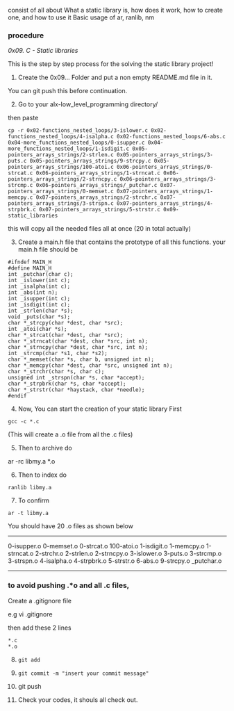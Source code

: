 consist of all about What a static library is, how does it work, how to create one, and how to use it
Basic usage of ar, ranlib, nm
### procedure

*0x09. C - Static libraries*

This is the step by step process for the solving the static library project!

1. Create the 0x09... Folder and put a non empty README.md file in it.

You can git push this before continuation.

2. Go to your alx-low_level_programming directory/

then paste 

```
cp -r 0x02-functions_nested_loops/3-islower.c 0x02-functions_nested_loops/4-isalpha.c 0x02-functions_nested_loops/6-abs.c 0x04-more_functions_nested_loops/0-isupper.c 0x04-more_functions_nested_loops/1-isdigit.c 0x05-pointers_arrays_strings/2-strlen.c 0x05-pointers_arrays_strings/3-puts.c 0x05-pointers_arrays_strings/9-strcpy.c 0x05-pointers_arrays_strings/100-atoi.c 0x06-pointers_arrays_strings/0-strcat.c 0x06-pointers_arrays_strings/1-strncat.c 0x06-pointers_arrays_strings/2-strncpy.c 0x06-pointers_arrays_strings/3-strcmp.c 0x06-pointers_arrays_strings/_putchar.c 0x07-pointers_arrays_strings/0-memset.c 0x07-pointers_arrays_strings/1-memcpy.c 0x07-pointers_arrays_strings/2-strchr.c 0x07-pointers_arrays_strings/3-strspn.c 0x07-pointers_arrays_strings/4-strpbrk.c 0x07-pointers_arrays_strings/5-strstr.c 0x09-static_libraries
```

this will copy all the needed files all at once (20 in total actually)

3. Create a main.h file that contains the prototype of all this functions.
your main.h file should be

```
#ifndef MAIN_H
#define MAIN_H
int _putchar(char c);
int _islower(int c);
int _isalpha(int c);
int _abs(int n);
int _isupper(int c);
int _isdigit(int c);
int _strlen(char *s);
void _puts(char *s);
char *_strcpy(char *dest, char *src);
int _atoi(char *s);
char *_strcat(char *dest, char *src);
char *_strncat(char *dest, char *src, int n);
char *_strncpy(char *dest, char *src, int n);
int _strcmp(char *s1, char *s2);
char *_memset(char *s, char b, unsigned int n);
char *_memcpy(char *dest, char *src, unsigned int n);
char *_strchr(char *s, char c);
unsigned int _strspn(char *s, char *accept);
char *_strpbrk(char *s, char *accept);
char *_strstr(char *haystack, char *needle);
#endif

```
4. Now, You can start the creation of your static library
First

```
gcc -c *.c
```
(This will create a .o file from all the .c files)

5. Then to archive do

ar -rc libmy.a *.o

6. Then to index do

```
ranlib libmy.a
```

7. To confirm

```
ar -t libmy.a
```

You should have 20 .o files as shown below

__________________________________

0-isupper.o
0-memset.o
0-strcat.o
100-atoi.o
1-isdigit.o
1-memcpy.o
1-strncat.o
2-strchr.o
2-strlen.o
2-strncpy.o
3-islower.o
3-puts.o
3-strcmp.o
3-strspn.o
4-isalpha.o
4-strpbrk.o
5-strstr.o
6-abs.o
9-strcpy.o
_putchar.o

__________________________

### to avoid pushing .*o and all .c files,

Create a .gitignore file

e.g vi .gitignore

then add these 2 lines
```
*.c
*.o
```
8. ``` git add ```

9. ``` git commit -m "insert your commit message" ```
8. git push

9. Check your codes, it shouls all check out.
